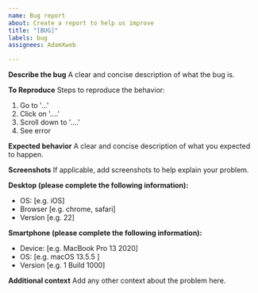 ```yaml
---
name: Bug report
about: Create a report to help us improve
title: "[BUG]"
labels: bug
assignees: AdamXweb

---
```


**Describe the bug**
A clear and concise description of what the bug is.

**To Reproduce**
Steps to reproduce the behavior:
1. Go to '...'
2. Click on '....'
3. Scroll down to '....'
4. See error

**Expected behavior**
A clear and concise description of what you expected to happen.

**Screenshots**
If applicable, add screenshots to help explain your problem.

**Desktop (please complete the following information):**
 - OS: [e.g. iOS]
 - Browser [e.g. chrome, safari]
 - Version [e.g. 22]

**Smartphone (please complete the following information):**
 - Device: [e.g. MacBook Pro 13 2020]
 - OS: [e.g. macOS 13.5.5 ]
 - Version [e.g. 1 Build 1000]

**Additional context**
Add any other context about the problem here.
